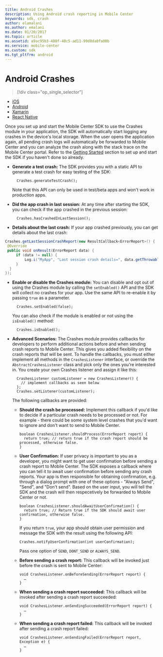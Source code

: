 ```yaml
---
title: Android Crashes
description: Using Android crash reporting in Mobile Center
keywords: sdk, crash
author: elamalani
ms.author: emalani
ms.date: 01/20/2017
ms.topic: article
ms.assetid: a9ac95b3-488f-40c5-ad11-99d8da0fa00b
ms.service: mobile-center
ms.custom: sdk
ms.tgt_pltfrm: android
---
```


# Android Crashes

> [!div class="op_single_selector"]
- [iOS](ios.md)
- [Android](android.md)
- [Xamarin](xamarin.md)
- [React Native](react-native.md)

Once you set up and start the Mobile Center SDK to use the Crashes module in your application, the SDK will automatically start logging any crashes in the device's local storage. When the user opens the application again, all pending crash logs will automatically be forwarded to Mobile Center and you can analyze the crash along with the stack trace on the Mobile Center portal. Refer to the [Getting Started](~/sdk/getting-started/android) section to set up and start the SDK if you haven't done so already.

* **Generate a test crash:** The SDK provides you with a static API to generate a test crash for easy testing of the SDK:

        Crashes.generateTestCrash();

    Note that this API can only be used in test/beta apps and won't work in production apps.

* **Did the app crash in last session:** At any time after starting the SDK, you can check if the app crashed in the previous session:

        Crashes.hasCrashedInLastSession();

* **Details about the last crash:** If your app crashed previously, you can get details about the last crash:

```java
Crashes.getLastSessionCrashReport(new ResultCallback<ErrorReport>() {
 @Override
 public void onResult(ErrorReport data) {
     if (data != null) {
         Log.i("MyApp", "Last session crash details=", data.getThrowable());
     }
  }
});
```

* **Enable or disable the Crashes module:**  You can disable and opt out of using the Crashes module by calling the `setEnabled()` API and the SDK will collect no crashes for your app. Use the same API to re-enable it by passing `true` as a parameter.

        Crashes.setEnabled(false);

    You can also check if the module is enabled or not using the `isEnabled()` method:

        Crashes.isEnabled();

* **Advanced Scenarios:**  The Crashes module provides callbacks for developers to perform additional actions before and when sending crash reports to Mobile Center. This gives you added flexibility on the crash reports that will be sent.
To handle the callbacks, you must either implement all methods in the `CrashesListener` interface, or override the `AbstractCrashesListener` class and pick only the ones you're interested in.
You create your own Crashes listener and assign it like this:


        CrashesListener customListener = new CrashesListener() {
          // implement callbacks as seen below
        };
        Crashes.setListener(customListener);

    The following callbacks are provided:

    * **Should the crash be processed:** Implement this callback if you'd like to decide if a particular crash needs to be processed or not. For example - there could be some system level crashes that you'd want to ignore and don't want to send to Mobile Center.

          boolean CrashesListener.shouldProcess(ErrorReport report) {
            return true; // return true if the crash report should be processed, otherwise false.
          }

    * **User Confirmation:** If user privacy is important to you as a developer, you might want to get user confirmation before sending a crash report to Mobile Center. The SDK exposes a callback where you can tell it to await user confirmation before sending any crash reports.
    Your app is then responsible for obtaining confirmation, e.g. through a dialog prompt with one of these options - "Always Send", "Send", and "Don't send". Based on the user input, you will tell the SDK and the crash will then respecetively be forwarded to Mobile Center or not.

          boolean CrashesListener.shouldAwaitUserConfirmation() {
            return true; // Return true if the SDK should await user confirmation, otherwise false.
          }

        If you return `true`, your app should obtain user permission and message the SDK with the result using the following API:

          Crashes.notifyUserConfirmation(int userConfirmation);

        Pass one option of `SEND`, `DONT_SEND` or `ALWAYS_SEND`.


    * **Before sending a crash report:** This callback will be invoked just before the crash is sent to Mobile Center:

          void CrashesListener.onBeforeSending(ErrorReport report) {
            …
          }

    * **When sending a crash report succeeded:** This callback will be invoked after sending a crash report succeeded:

          void CrashesListener.onSendingSucceeded(ErrorReport report) {
            …
          }

    * **When sending a crash report failed:** This callback will be invoked after sending a crash report failed:

          void CrashesListener.onSendingFailed(ErrorReport report, Exception e) {
            …
          }
